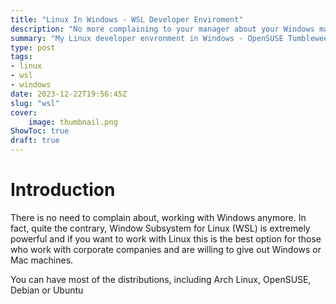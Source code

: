 ```yaml
---
title: "Linux In Windows - WSL Developer Enviroment"
description: "No more complaining to your manager about your Windows machine"
summary: "My Linux developer envronment in Windows - OpenSUSE Tumbleweed, Terminal, Polybar, WM"
type: post
tags: 
- linux
- wsl
- windows
date: 2023-12-22T19:56:45Z
slug: "wsl"
cover: 
    image: thumbnail.png
ShowToc: true
draft: true
---
```



# Introduction
There is no need to complain about, working with Windows anymore. In fact, quite the contrary, Window Subsystem for Linux (WSL) is extremely powerful and if you want to work with Linux this is the best option for those who work with corporate companies and are willing to give out Windows or Mac machines.

You can have most of the distributions, including Arch Linux, OpenSUSE, Debian or Ubuntu

